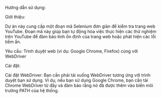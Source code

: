 Hướng dẫn sử dụng:

Giới thiệu:

Dự án này cung cấp một đoạn mã Selenium đơn giản để kiểm tra trang web YouTube. Đoạn mã này giúp bạn tự động hóa việc thực hiện các thử nghiệm trên YouTube để đảm bảo tính ổn định của trang web hoặc phát hiện các lỗi tiềm ẩn.

Yêu cầu:
Trình duyệt web (ví dụ: Google Chrome, Firefox) cùng với WebDriver

Cài đặt:

Cài đặt WebDriver: Bạn cần phải tải xuống WebDriver tương ứng với trình duyệt bạn sử dụng. Ví dụ, nếu bạn sử dụng Google Chrome, bạn cần tải Chrome WebDriver từ đây và đảm bảo rằng nó đã được thêm vào biến môi trường PATH của hệ thống.
